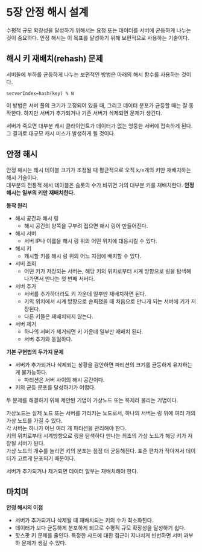 # 5장 안정 해시 설계

수평적 규모 확장성을 달성하기 위해서는 요청 또는 데이터를 서버에 균등하게 나누는 것이 중요하다. 안정 해시는 이 목표를 달성하기 위해 보편적으로 사용하는 기술이다.

## 해시 키 재배치(rehash) 문제

서버들에 부하를 균등하게 나누는 보편적인 방법은 아래의 해시 함수를 사용하는 것이다.

`serverIndex=hash(key) % N`

이 방법은 서버 풀의 크기가 고정되어 있을 때, 그리고 데이터 분포가 균등할 때는 잘 동작한다. 하지만 서버가 추가되거나 기존 서버가 삭제되면 문제가 생긴다.

서버가 죽으면 대부분 캐시 클라이언트가 데이터가 없는 엉뚱한 서버에 접속하게 된다. 그 결과로 대규모 캐시 미스가 발생하게 될 것이다.

## 안정 해시

안정 해시는 해시 테이블 크기가 조정될 때 평균적으로 오직 `k/n`개의 키만 재배치하는 해시 기술이다.  
대부분의 전통적 해시 테이블은 슬롯의 수가 바뀌면 거의 대부분 키를 재배치한다. **안정 해시는 일부의 키만 재배치한다.**

**동작 원리**
* 해시 공간과 해시 링
  * 해시 공간의 양쪽을 구부려 접으면 해시 링이 만들어진다.
* 해시 서버
  * 서버 IP나 이름을 해시 링 위의 어떤 위치에 대응시킬 수 있다.
* 해시 키
  * 캐시할 키를 해시 링 위의 어느 지점에 배치할 수 있다.
* 서버 조회
  * 어떤 키가 저장되는 서버는, 해당 키의 위치로부터 시계 방향으로 링을 탐색해 나가면서 만나는 첫 번째 서버다.
* 서버 추가
  * 서버를 추가하더라도 키 가운데 일부만 재배치하면 된다.
  * 키의 위치에서 시계 방향으로 순회했을 때 처음으로 만나게 되는 서버에 키가 저장된다.
  * 다른 키들은 재배치되지 않는다.
* 서버 제거
  * 하나의 서버가 제거되면 키 가운데 일부만 재배치 된다.
  * 서버 추가와 동일하다.

**기본 구현법의 두가지 문제**
* 서버가 추가되거나 삭제되는 상황을 감안하면 파티션의 크기를 균등하게 유지하는게 불가능하다.
  * 파티션은 서버 사이의 해시 공간이다.
* 키의 균등 분포를 달성하기가 어렵다.

두 문제를 해결하기 위해 제안된 기법이 가상노드 또는 복제라 불리는 기법이다.

가상노드는 실제 노드 또는 서버를 가리키는 노드로서, 하나의 서버는 링 위에 여러 개의 가상 노드를 가질 수 있다.  
각 서버는 하나가 아닌 여러 개 파티션을 관리해야 한다.  
키의 위치로부터 시계방향으로 링을 탐색하다 만나는 최초의 가상 노드가 해당 키가 저장될 서버가 된다.  
가상 노드의 개수를 늘리면 키의 분포는 점점 더 균등해진다. 표준 편차가 작아져서 데이터가 고르게 분포되기 때문이다. 

서버가 추가되거나 제거되면 데이터 일부는 재배치해야 한다.

## 마치며

**안정 해시의 이점**
* 서버가 추가되거나 삭제될 때 재배치되는 키의 수가 최소화된다.
* 데이터가 보다 균등하게 분포하게 되므로 수평적 규모 확장성을 달성하기 쉽다.
* 핫스팟 키 문제를 줄인다. 특정한 샤드에 대한 접근이 지나치게 빈번하면 서버 과부하 문제가 생길 수 있다.